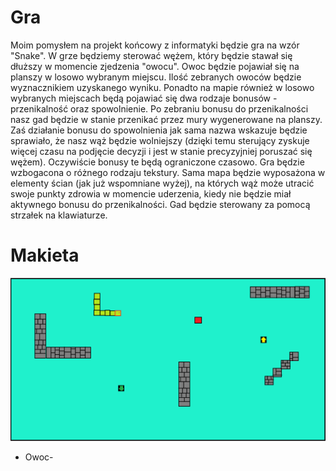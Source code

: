# Gra
Moim pomysłem na projekt końcowy z informatyki będzie gra na wzór "Snake".
W grze będziemy sterować wężem, który będzie stawał się dłuższy w momencie
zjedzenia "owocu". Owoc będzie pojawiał się na planszy w losowo wybranym miejscu.
Ilość zebranych owoców będzie wyznacznikiem uzyskanego wyniku.
Ponadto na mapie również w losowo wybranych miejscach będą pojawiać się dwa rodzaje bonusów - przenikalność oraz spowolnienie.
Po zebraniu bonusu do przenikalności nasz gad będzie w stanie przenikać przez mury wygenerowane na planszy.
Zaś działanie bonusu do spowolnienia jak sama nazwa wskazuje będzie sprawiało, że nasz wąż będzie wolniejszy (dzięki temu sterujący zyskuje więcej czasu na podjęcie decyzji i jest w stanie precyzyjniej poruszać się wężem). Oczywiście bonusy te będą ograniczone czasowo.
Gra będzie wzbogacona o różnego rodzaju tekstury. Sama mapa będzie wyposażona w elementy ścian (jak już wspomniane wyżej), na których wąż może utracić swoje punkty zdrowia w momencie uderzenia, kiedy nie będzie miał aktywnego bonusu do przenikalności.
Gad będzie sterowany za pomocą strzałek na klawiaturze.

# Makieta
![Makieta](Snake-makieta.png)
* Owoc-
